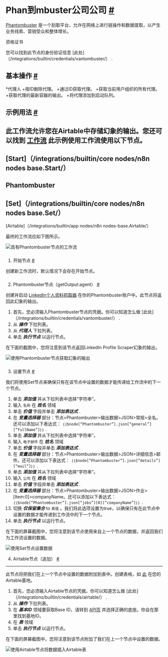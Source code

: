 


 Phan到mbuster公司公司
 [#](#phantombuster "永久链接")
=====================================================



[Phantombuster](https://www.phantombuster.com/) 
 是一个刮取平台，允许在网络上进行链操作和数据提取，以产生业务线索、营销受众和整体增长。
 




 资格证书
 



 您可以找到此节点的身份验证信息
 [此处]（/integrations/builtin/credentials/vantombuster/）
 .
 




 基本操作
 [#](#基本操作 "永久链接")
-----------------------------------------------------------


*代理人
	+按ID删除代理。
	+通过ID获取代理。
	+获取当前用户组织的所有代理。
	+获取代理的最新容器的输出。
	+将代理添加到启动队列。



 示例用法
 [#](#示例用法 "永久链接")
-----------------------------------------------------



 此工作流允许您在Airtable中存储幻象的输出。您还可以找到
 [工作流](https://n8n.io/workflows/882) 
 此示例使用工作流使用以下节点。
-
 [Start]（/integrations/builtin/core nodes/n8n nodes base.Start/）
 -
 Phantombuster
 -
 [Set]（/integrations/builtin/core nodes/n8n nodes base.Set/）
 -
 [Airtable]（/integrations/builtin/app nodes/n8n nodes-base.Airtable/）




 最终的工作流应如下图所示。
 



![具有Phantombuster节点的工作流](https://d33wubrfki0l68.cloudfront.net/82580c880f89424410cce9e0177555a2f180daaf/a6256/_images/integrations/builtin/app-nodes/phantombuster/workflow.png)



### 
 1. 开始节点
 [#](#1-start-node "永久链接")



 创建新工作流时，默认情况下会存在开始节点。
 


### 
 2. Phantombuster节点（getOutput:agent）
 [#](#2-phantombuster-node-getoutt-agent "永久链接")



 创建并启动
 [LinkedIn个人资料抓取器](https://phantombuster.com/automations/linkedin/3112/linkedin-profile-scraper) 
 在你的Phantombuster账户中。此节点将返回此幻象的输出。
 


1. 首先，您必须输入Phantombuster节点的凭据。你可以知道怎么做
 [此处]（/integrations/builtin/credentials/vantombuster/）
 .
2. 从
 ***操作***
 下拉列表。
3. 从
 ***代理人***
 下拉列表。
4. 单击
 ***执行节点***
 以运行节点。



 在下面的截图中，您将注意到该节点返回LinkedIn Profile Scraper幻象的输出。
 



![使用Phantombuster节点获取幻象的输出](https://d33wubrfki0l68.cloudfront.net/4e997b04804614ef3416d84645dc7afec37cb7da/2e7d0/_images/integrations/builtin/app-nodes/phantombuster/phantombuster_node.png)



### 
 3. 设置节点
 [#](#3-集-节点 "永久链接")



 我们将使用Set节点来确保只有在该节点中设置的数据才能传递给工作流中的下一个节点。
 


1. 单击
 ***添加值***
 并从下拉列表中选择“字符串”。
2. 输入
 `名称`
 在
 ***姓名***
 领域
3. 单击
 ***价值***
 字段并单击
 ***添加表达式***
 .
4. 在
 ***变量选择器***
 部分：节点>Phantombuster>输出数据>JSON>常规>全名。还可以添加以下表达式：
 `｛｛$node[“Phantombuster”].json[“general”][“fullName”]｝｝`
 .
5. 单击
 ***添加值***
 并从下拉列表中选择“字符串”。
6. 输入
 `电子邮件`
 在
 ***姓名***
 领域
7. 单击
 ***价值***
 字段并单击
 ***添加表达式***
 .
8. 在
 ***变量选择器***
 部分：节点>Phantombuster>输出数据>JSON>详细信息>邮件。还可以添加以下表达式：
 `｛｛$node[“Phantombuster”].json[“details”][“mail”]｝｝`
 .
9. 单击
 ***添加值***
 并从下拉列表中选择“字符串”。
10. 输入
 `公司`
 在
 ***姓名***
 领域
11. 单击
 ***价值***
 字段并单击
 ***添加表达式***
 .
12. 在
 ***变量选择器***
 部分：节点>Phantombuster>输出数据>JSON>作业>[Item:0]>companyName。还可以添加以下表达式：
 `｛｛$node[“Phantombuster”].json[“jobs”][0][“companyName”]｝｝`
 .
13. 切换
 ***仅保留集合***
 to
 `真值`
 。我们将此选项设置为true，以确保只有在此节点中设置的数据才能传递到工作流中的下一个节点。
14. 单击
 ***执行节点***
 以运行节点。



 在下面的屏幕截图中，您将注意到该节点使用来自上一个节点的数据，并返回我们为工作流设置的数据。
 



![使用Set节点设置数据](https://d33wubrfki0l68.cloudfront.net/a943d6712fc724add4c1d122ef1915883b412ef2/ee304/_images/integrations/builtin/app-nodes/phantombuster/set_node.png)




 4. Airtable节点（追加）
 [#](#4-airtable-node-append "永久链接")
--------------------------------------------------------------------------



 此节点将把我们在上一个节点中设置的数据附加到表中。创建表格，如
 [此](https://airtable.com/shr6hP774ijrXFput) 
 在您的Airtable基地。
 


1. 首先，您必须输入Airtable节点的凭据。你可以知道怎么做
 [此处]（/integrations/builtin/credentials/airtable/）
 .
2. 从
 ***操作***
 下拉列表。
3. 在
 ***基本ID***
 领域要获取Base ID，请转到
 [API页](https://airtable.com/api) 
 并选择正确的底座。你会在那里找到基地ID。
4. 在
 ***表***
 领域
5. 单击
 ***执行节点***
 以运行节点。



 在下面的屏幕截图中，您将注意到该节点附加了我们在上一个节点中设置的数据。
 



![使用Airtable节点将数据插入Airtable表](https://d33wubrfki0l68.cloudfront.net/0db45818646db140f32155032e89eea36cfe9ca6/97e11/_images/integrations/builtin/app-nodes/phantombuster/airtable_node.png)





